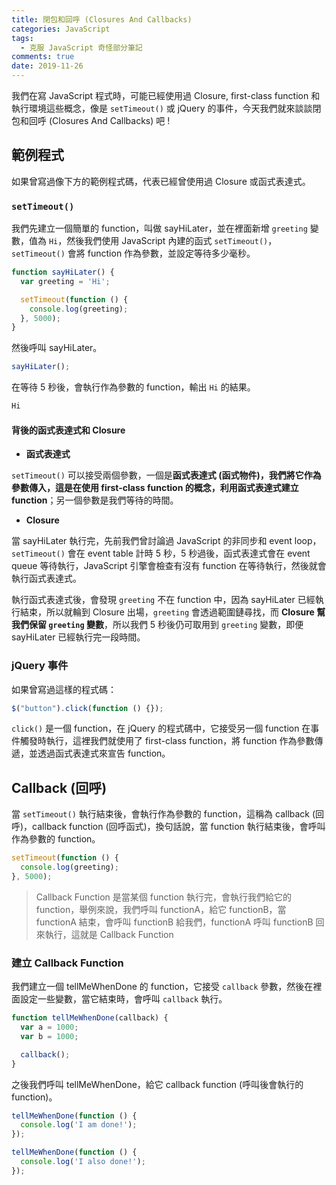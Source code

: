 ```yaml
---
title: 閉包和回呼 (Closures And Callbacks)
categories: JavaScript
tags:
  - 克服 JavaScript 奇怪部分筆記
comments: true
date: 2019-11-26
---
```


我們在寫 JavaScript 程式時，可能已經使用過 Closure, first-class function 和執行環境這些概念，像是 `setTimeout()` 或 jQuery 的事件，今天我們就來談談閉包和回呼 (Closures And Callbacks) 吧 !

## 範例程式

如果曾寫過像下方的範例程式碼，代表已經曾使用過 Closure 或函式表達式。

### `setTimeout()`

我們先建立一個簡單的 function，叫做 sayHiLater，並在裡面新增 `greeting` 變數，值為 `Hi`，然後我們使用 JavaScript 內建的函式 `setTimeout()`，`setTimeout()` 會將 function 作為參數，並設定等待多少毫秒。

```JavaScript
function sayHiLater() {
  var greeting = 'Hi';

  setTimeout(function () {
    console.log(greeting);
  }, 5000);
}
```

然後呼叫 sayHiLater。

```JavaScript
sayHiLater();
```

在等待 5 秒後，會執行作為參數的 function，輸出 `Hi` 的結果。

```JavaScript
Hi
```

#### 背後的函式表達式和 Closure

- **函式表達式**

`setTimeout()` 可以接受兩個參數，一個是**函式表達式 (函式物件)，我們將它作為參數傳入，這是在使用 first-class function 的概念，利用函式表達式建立 function**；另一個參數是我們等待的時間。

- **Closure**

當 sayHiLater 執行完，先前我們曾討論過 JavaScript 的非同步和 event loop，`setTimeout()` 會在 event table 計時 5 秒，5 秒過後，函式表達式會在 event queue 等待執行，JavaScript 引擎會檢查有沒有 function 在等待執行，然後就會執行函式表達式。

執行函式表達式後，會發現 `greeting` 不在 function 中，因為 sayHiLater 已經執行結束，所以就輪到 Closure 出場，`greeting` 會透過範圍鏈尋找，而 **Closure 幫我們保留 `greeting` 變數**，所以我們 5 秒後仍可取用到 `greeting` 變數，即便 sayHiLater 已經執行完一段時間。

### jQuery 事件

如果曾寫過這樣的程式碼：

```JavaScript
$("button").click(function () {});
```

`click()` 是一個 function，在 jQuery 的程式碼中，它接受另一個 function 在事件觸發時執行，這裡我們就使用了 first-class function，將 function 作為參數傳遞，並透過函式表達式來宣告 function。

## Callback (回呼)

當 `setTimeout()` 執行結束後，會執行作為參數的 function，這稱為 callback (回呼)，callback function (回呼函式)，換句話說，當 function 執行結束後，會呼叫作為參數的 function。

```JavaScript
setTimeout(function () {
  console.log(greeting);
}, 5000);
```

> Callback Function 是當某個 function 執行完，會執行我們給它的 function，舉例來說，我們呼叫 functionA，給它 functionB，當 functionA 結束，會呼叫 functionB 給我們，functionA 呼叫 functionB 回來執行，這就是 Callback Function

### 建立 Callback Function

我們建立一個 tellMeWhenDone 的 function，它接受 `callback` 參數，然後在裡面設定一些變數，當它結束時，會呼叫 `callback` 執行。

```JavaScript
function tellMeWhenDone(callback) {
  var a = 1000;
  var b = 1000;

  callback();
}
```

之後我們呼叫 tellMeWhenDone，給它 callback function (呼叫後會執行的 function)。

```JavaScript
tellMeWhenDone(function () {
  console.log('I am done!');
});

tellMeWhenDone(function () {
  console.log('I also done!');
});
```
